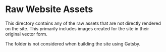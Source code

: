 # Raw Website Assets

This directory contains any of the raw assets that are not directly rendered on the site. This primarily includes images created for the site in their original vector form.

The folder is not considered when building the site using Gatsby.
